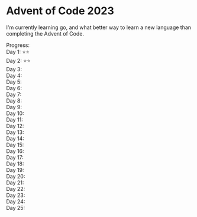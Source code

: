 # Advent of Code 2023

I'm currently learning go, and what better way to learn a new language than completing the Advent of Code.

Progress:  
Day 1: ⭐⭐  
Day 2: ⭐⭐  
Day 3:  
Day 4:  
Day 5:  
Day 6:  
Day 7:  
Day 8:  
Day 9:  
Day 10:  
Day 11:  
Day 12:  
Day 13:  
Day 14:  
Day 15:  
Day 16:  
Day 17:  
Day 18:  
Day 19:  
Day 20:  
Day 21:  
Day 22:  
Day 23:  
Day 24:  
Day 25:  